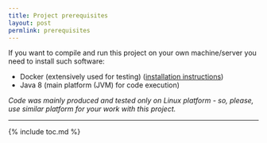 ```yaml
---
title: Project prerequisites
layout: post
permlink: prerequisites
---
```


If you want to compile and run this project on your own machine/server you need to install such software:

* Docker (extensively used for testing) ([installation instructions](https://docs.docker.com/install/))
* Java 8 (main platform (JVM) for code execution)

_Code was mainly produced and tested only on Linux platform - so, please, use similar platform for your work with this project._

---
{% include toc.md %}
